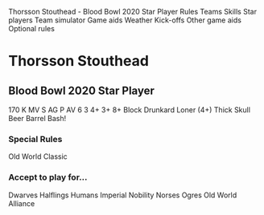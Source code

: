 ﻿
Thorsson Stouthead - Blood Bowl 2020 Star Player
Rules
Teams
Skills
Star players
Team simulator
Game aids
Weather
Kick-offs
Other game aids
Optional rules
# Thorsson Stouthead
## Blood Bowl 2020 Star Player
170 K
MV
S
AG
P
AV
6
3
4+
3+
8+
Block
Drunkard
Loner (4+)
Thick Skull
Beer Barrel Bash!
### Special Rules
Old World Classic
### Accept to play for...
Dwarves
Halflings
Humans
Imperial Nobility
Norses
Ogres
Old World Alliance
